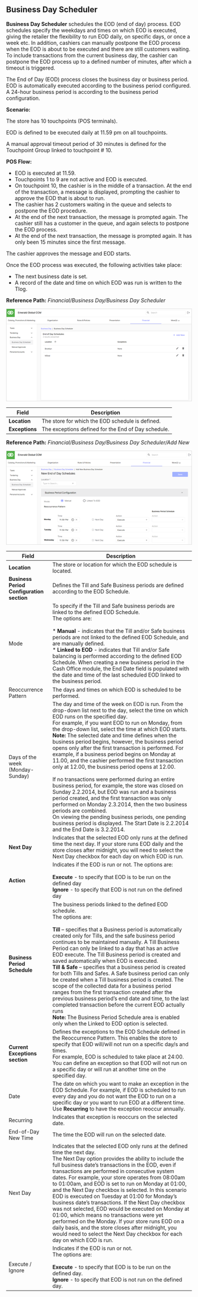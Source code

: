 ## Business Day Scheduler

**Business Day Scheduler** schedules the EOD (end of day) process. EOD schedules specify the weekdays and times on which EOD is executed, giving the retailer the flexibility to run EOD daily, on specific days, or once a week etc. In addition, cashiers can manually postpone the EOD process when the EOD is about to be executed and there are still customers waiting. To include transactions from the current business day, the cashier can postpone the EOD process up to a defined number of minutes, after which a timeout is triggered.

The End of Day (EOD) process closes the business day or business period.  EOD is automatically executed according to the business period configured. A 24-hour business period is according to the business period configuration.

**Scenario:**

The store has 10 touchpoints (POS terminals).

EOD is defined to be executed daily at 11.59 pm on all touchpoints.

A manual approval timeout period of 30 minutes is defined for the Touchpoint Group linked to touchpoint # 10.

**POS Flow:**

* EOD is executed at 11.59.
* Touchpoints 1 to 9 are not active and EOD is executed.
* On touchpoint 10, the cashier is in the middle of a transaction. At the end of the transaction, a message is displayed, prompting the cashier to approve the EOD that is about to run.
* The cashier has 2 customers waiting in the queue and selects to postpone the EOD procedure.
* At the end of the next transaction, the message is prompted again. The cashier still has a customer in the queue, and again selects to postpone the EOD process.
* At the end of the next transaction, the message is prompted again. It has only been 15 minutes since the first message.

The cashier approves the message and EOD starts.

Once the EOD process was executed, the following activities take place:

* The next business date is set.
* A record of the date and time on which EOD was run is written to the Tlog.

**Reference Path:** *Financial/Business Day/Business Day Scheduler*

![Business Day Scheduler Screen](/Images/BusinessDaySchedulerScreen.png)

|**Field**|**Description**|
|---------|----------|
|**Location**|The store for which the EOD schedule is defined.|
|**Exceptions**|The exceptions defined for the End of Day schedule.|

**Reference Path:** *Financial/Business Day/Business Day Scheduler/Add New*

![Business Day Scheduler Form](/Images/BusinessDaySchedulerForm.png)

|**Field**|**Description**|
|---------|----------|
|**Location**|The store or location for which the EOD schedule is located.|
|**Business Period Configuration section**|Defines the Till and Safe Business periods are defined according to the EOD Schedule.|
|Mode|To specify if the Till and Safe business periods are linked to the defined EOD Schedule.<BR>The options are:<BR><BR>* **Manual** - indicates that the Till and/or Safe business periods are not linked to the defined EOD Schedule, and are manually defined.<BR>* **Linked to EOD** - indicates that Till and/or Safe balancing is performed according to the defined EOD Schedule. When creating a new business period in the Cash Office module, the End Date field is populated with the date and time of the last scheduled EOD linked to the business period.|
|Reoccurrence Pattern|The days and times on which EOD is scheduled to be performed.
|Days of the week (Monday-Sunday)|The day and time of the week on EOD is run. From the drop-down list next to the day, select the time on which EOD runs on the specified day.<BR>For example, if you want EOD to run on Monday, from the drop-down list, select the time at which EOD starts.<BR>**Note:** The selected date and time defines when the business period begins, however, the business period opens only after the first transaction is performed. For example, if a business period begins on Monday at 11.00, and the cashier performed the first transaction only at 12.00, the business period opens at 12.00.<br><BR>If no transactions were performed during an entire business period, for example, the store was closed on Sunday 2.2.2014, but EOD was run and a business period created, and the first transaction was only performed on Monday 2.3.2014, then the two business periods are combined.<BR>On viewing the pending business periods, one pending business period is displayed. The Start Date is 2.2.2014 and the End Date is 3.2.2014.|
|**Next Day**|Indicates that the selected EOD only runs at the defined time the next day. If your store runs EOD daily and the store closes after midnight, you will need to select the Next Day checkbox for each day on which EOD is run.|
|**Action**|Indicates if the EOD is run or not. The options are:<BR><BR>**Execute** - to specify that EOD is to be run on the defined day<BR>**Ignore** - to specify that EOD is not run on the defined day|
|**Business Period Schedule**|The business periods linked to the defined EOD schedule.<BR>The options are:<BR><BR>**Till** – specifies that a Business period is automatically created only for Tills, and the safe business period continues to be maintained manually.  A Till Business Period can only be linked to a day that has an active EOD execute. The Till Business period is created and saved automatically when EOD is executed.<BR>**Till & Safe** – specifies that a business period is created for both Tills and Safes. A Safe business period can only be created when a Till business period is created. The scope of the collected data for a business period ranges from the first transaction created after the previous business period’s end date and time, to the last completed transaction before the current EOD actually runs<BR>**Note:**  The Business Period Schedule area is enabled only when the Linked to EOD option is selected.|
|**Current Exceptions section**|Defines the exceptions to the EOD Schedule defined in the Reoccurrence Pattern. This enables the store to specify that EOD will/will not run on a specific day/s and times.<BR>For example, EOD is scheduled to take place at 24:00. You can define an exception so that EOD will not run on a specific day or will run at another time on the specified day.|
|Date|The date on which you want to make an exception in the EOD Schedule. For example, if EOD is scheduled to run every day and you do not want the EOD to run on a specific day or you want to run EOD at a different time.<BR>Use **Recurring** to have the exception reoccur annually.|
|Recurring|Indicates that exception is reoccurs on the selected date.|
|End-of-Day New Time|The time the EOD will run on the selected date.|
|Next Day|Indicates that the selected EOD only runs at the defined time the next day.<BR>The Next Day option provides the ability to include the full business date’s transactions in the EOD, even if transactions are performed in consecutive system dates. For example, your store operates from 08:00am to 01:00am, and EOD is set to run on Monday at 01:00, and the Next Day checkbox is selected. In this scenario EOD is executed on Tuesday at 01:00 for Monday’s business date’s transactions. If the Next Day checkbox was not selected, EOD would be executed on Monday at 01:00, which means no transactions were yet performed on the Monday. If your store runs EOD on a daily basis, and the store closes after midnight, you would need to select the Next Day checkbox for each day on which EOD is run.|
|Execute / Ignore|Indicates if the EOD is run or not.<BR>The options are:<BR><BR>**Execute** - to specify that EOD is to be run on the defined day.<BR>**Ignore** - to specify that EOD is not run on the defined day.|